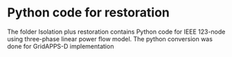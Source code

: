 # Python code for restoration
The folder Isolation plus restoration contains Python code for IEEE 123-node using three-phase linear power flow model. The python conversion was done for GridAPPS-D implementation


